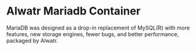 # Alwatr Mariadb Container

MariaDB was designed as a drop-in replacement of MySQL(R) with more features, new storage engines, fewer bugs, and better performance, packaged by Alwatr.
